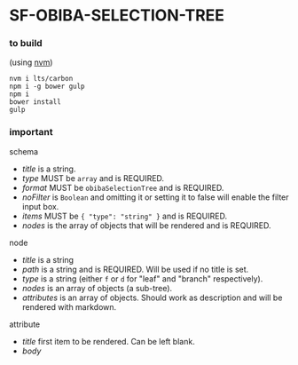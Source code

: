 # SF-OBIBA-SELECTION-TREE

### to build
(using [nvm](https://github.com/nvm-sh/nvm))

```
nvm i lts/carbon
npm i -g bower gulp
npm i
bower install
gulp
```

### important
schema
- *title* is a string.
- *type* MUST be `array` and is REQUIRED.
- *format* MUST be `obibaSelectionTree` and is REQUIRED.
- *noFilter* is `Boolean` and omitting it or setting it to false will enable the filter input box.
- *items* MUST be `{ "type": "string" }` and is REQUIRED.
- *nodes* is the array of objects that will be rendered and is REQUIRED.

node
- *title* is a string
- *path* is a string and is REQUIRED. Will be used if no title is set.
- *type* is a string (either `f` or `d` for "leaf" and "branch" respectively).
- *nodes* is an array of objects (a sub-tree).
- *attributes* is an array of objects. Should work as description and will be rendered with markdown.

attribute
- *title* first item to be rendered. Can be left blank.
- *body*
